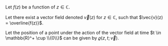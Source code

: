Let $f(z)$ be a function of $z \in \mathbb{C}$.

Let there exist a vector field denoted $\vec{v}(z)$ for $z \in \mathbb{C}$, such that $\vec{v}(z) = \overline{f(z)}$.

Let the position of a point under the action of the vector field at time $t \in \mathbb{R}^+ \cup \\{0\\}$ can be given by $\varrho(z, t; \vec{v})$.
